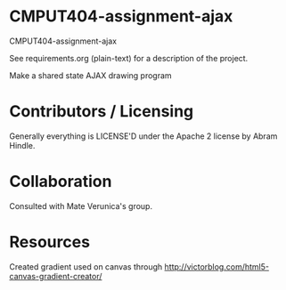CMPUT404-assignment-ajax
==============================

CMPUT404-assignment-ajax

See requirements.org (plain-text) for a description of the project.

Make a shared state AJAX drawing program

Contributors / Licensing
========================

Generally everything is LICENSE'D under the Apache 2 license by Abram Hindle.

Collaboration
========================

Consulted with Mate Verunica's group.

Resources
=======================
Created gradient used on canvas through http://victorblog.com/html5-canvas-gradient-creator/


